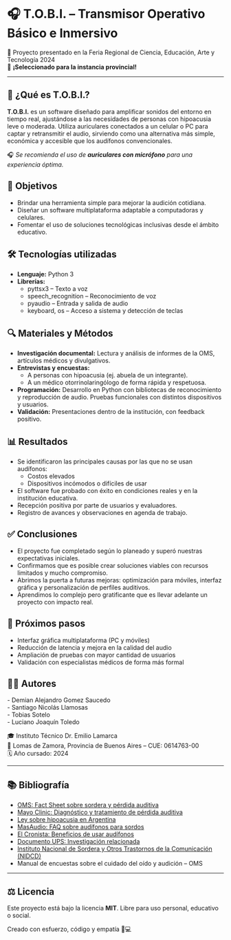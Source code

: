 <!DOCTYPE html>
<html lang="es">
<head>
<meta charset="UTF-8" />
<meta name="viewport" content="width=device-width, initial-scale=1" />
<title>🎧 T.O.B.I. – Transmisor Operativo Básico e Inmersivo</title>
<style>
  @import url('https://fonts.googleapis.com/css2?family=Inter:wght@400;600;700&display=swap');

  :root {
    --primary-color: #1a73e8;
    --secondary-color: #f9f9f9;
    --accent-color: #ff5722;
    --text-color: #333;
    --bg-gradient: linear-gradient(135deg, #1a73e8 0%, #3f87f5 100%);
    --shadow-light: rgba(26, 115, 232, 0.25);
    --font-sans: 'Inter', sans-serif;
  }

  * {
    box-sizing: border-box;
  }

  body {
    margin: 0;
    font-family: var(--font-sans);
    background: var(--secondary-color);
    color: var(--text-color);
    line-height: 1.6;
    padding: 2rem;
    scroll-behavior: smooth;
  }

  h1, h2, h3 {
    font-weight: 700;
    color: var(--primary-color);
    margin-bottom: 0.5rem;
  }

  h1 {
    font-size: 2.8rem;
    letter-spacing: 1.5px;
    text-align: center;
    margin-bottom: 1rem;
    text-shadow: 0 2px 6px var(--shadow-light);
  }

  h2 {
    border-bottom: 3px solid var(--accent-color);
    padding-bottom: 0.3rem;
    margin-top: 2rem;
  }

  p {
    font-size: 1.1rem;
  }

  .container {
    max-width: 900px;
    margin: 0 auto;
    background: white;
    border-radius: 12px;
    padding: 2rem 3rem;
    box-shadow: 0 8px 24px var(--shadow-light);
    animation: fadeInUp 1s ease forwards;
  }

  /* Icons & emojis style */
  .emoji {
    font-size: 1.5rem;
    margin-right: 0.5rem;
    vertical-align: middle;
  }

  /* Lists with custom bullets */
  ul {
    padding-left: 1.2rem;
  }

  ul li {
    margin-bottom: 0.5rem;
    position: relative;
    padding-left: 1.3rem;
  }

  ul li::before {
    content: '▹';
    position: absolute;
    left: 0;
    color: var(--accent-color);
  }

  /* Separator */
  hr {
    border: none;
    border-top: 2px solid var(--primary-color);
    margin: 2rem 0;
    opacity: 0.3;
  }

  /* Highlighted text */
  strong {
    color: var(--primary-color);
  }

  /* Footer note */
  .footer {
    text-align: center;
    font-style: italic;
    margin-top: 3rem;
    color: #777;
    font-size: 0.9rem;
  }

  /* Links style */
  a {
    color: var(--primary-color);
    text-decoration: none;
    font-weight: 600;
  }
  a:hover {
    text-decoration: underline;
  }

  /* Smooth fade-in animation */
  @keyframes fadeInUp {
    from {
      opacity: 0;
      transform: translateY(20px);
    }
    to {
      opacity: 1;
      transform: translateY(0);
    }
  }

  /* Responsive */
  @media (max-width: 600px) {
    body {
      padding: 1rem;
    }
    .container {
      padding: 1.5rem 1.5rem;
    }
    h1 {
      font-size: 2rem;
    }
  }
</style>
</head>
<body>

<div class="container" role="main" aria-label="Presentación del proyecto T.O.B.I.">
  <h1>🎧 T.O.B.I. – Transmisor Operativo Básico e Inmersivo</h1>
  <p><span class="emoji">🧪</span> Proyecto presentado en la Feria Regional de Ciencia, Educación, Arte y Tecnología 2024<br/>
  <span class="emoji">🏅</span> <strong>¡Seleccionado para la instancia provincial!</strong></p>

  <hr />

  <h2>📌 ¿Qué es T.O.B.I.?</h2>
  <p><strong>T.O.B.I.</strong> es un software diseñado para amplificar sonidos del entorno en tiempo real, ajustándose a las necesidades de personas con hipoacusia leve o moderada. Utiliza auriculares conectados a un celular o PC para captar y retransmitir el audio, sirviendo como una alternativa más simple, económica y accesible que los audífonos convencionales.</p>
  <p>🎧 <em>Se recomienda el uso de <strong>auriculares con micrófono</strong> para una experiencia óptima.</em></p>

  <h2>🎯 Objetivos</h2>
  <ul>
    <li>Brindar una herramienta simple para mejorar la audición cotidiana.</li>
    <li>Diseñar un software multiplataforma adaptable a computadoras y celulares.</li>
    <li>Fomentar el uso de soluciones tecnológicas inclusivas desde el ámbito educativo.</li>
  </ul>

  <h2>🛠 Tecnologías utilizadas</h2>
  <ul>
    <li><strong>Lenguaje:</strong> Python 3</li>
    <li><strong>Librerías:</strong>
      <ul>
        <li>pyttsx3 – Texto a voz</li>
        <li>speech_recognition – Reconocimiento de voz</li>
        <li>pyaudio – Entrada y salida de audio</li>
        <li>keyboard, os – Acceso a sistema y detección de teclas</li>
      </ul>
    </li>
  </ul>

  <h2>🔍 Materiales y Métodos</h2>
  <ul>
    <li><strong>Investigación documental:</strong> Lectura y análisis de informes de la OMS, artículos médicos y divulgativos.</li>
    <li><strong>Entrevistas y encuestas:</strong>
      <ul>
        <li>A personas con hipoacusia (ej. abuela de un integrante).</li>
        <li>A un médico otorrinolaringólogo de forma rápida y respetuosa.</li>
      </ul>
    </li>
    <li><strong>Programación:</strong> Desarrollo en Python con bibliotecas de reconocimiento y reproducción de audio. Pruebas funcionales con distintos dispositivos y usuarios.</li>
    <li><strong>Validación:</strong> Presentaciones dentro de la institución, con feedback positivo.</li>
  </ul>

  <h2>📊 Resultados</h2>
  <ul>
    <li>Se identificaron las principales causas por las que no se usan audífonos:
      <ul>
        <li>Costos elevados</li>
        <li>Dispositivos incómodos o difíciles de usar</li>
      </ul>
    </li>
    <li>El software fue probado con éxito en condiciones reales y en la institución educativa.</li>
    <li>Recepción positiva por parte de usuarios y evaluadores.</li>
    <li>Registro de avances y observaciones en agenda de trabajo.</li>
  </ul>

  <h2>✅ Conclusiones</h2>
  <ul>
    <li>El proyecto fue completado según lo planeado y superó nuestras expectativas iniciales.</li>
    <li>Confirmamos que es posible crear soluciones viables con recursos limitados y mucho compromiso.</li>
    <li>Abrimos la puerta a futuras mejoras: optimización para móviles, interfaz gráfica y personalización de perfiles auditivos.</li>
    <li>Aprendimos lo complejo pero gratificante que es llevar adelante un proyecto con impacto real.</li>
  </ul>

  <h2>📱 Próximos pasos</h2>
  <ul>
    <li>Interfaz gráfica multiplataforma (PC y móviles)</li>
    <li>Reducción de latencia y mejora en la calidad del audio</li>
    <li>Ampliación de pruebas con mayor cantidad de usuarios</li>
    <li>Validación con especialistas médicos de forma más formal</li>
  </ul>

  <h2>👨‍💻 Autores</h2>
  <p>
    - Demian Alejandro Gomez Saucedo<br/>
    - Santiago Nicolás Llamosas<br/>
    - Tobias Sotelo<br/>
    - Luciano Joaquín Toledo
  </p>
  <p>🎓 Instituto Técnico Dr. Emilio Lamarca<br/>
  📍 Lomas de Zamora, Provincia de Buenos Aires – CUE: 0614763-00<br/>
  🗓 Año cursado: 2024</p>

  <hr />

  <h2>📚 Bibliografía</h2>
  <ul>
    <li><a href="https://www.who.int/es/news-room/fact-sheets/detail/deafness-and-hearing-loss" target="_blank" rel="noopener noreferrer">OMS: Fact Sheet sobre sordera y pérdida auditiva</a></li>
    <li><a href="https://www.mayoclinic.org/es/diseases-conditions/hearing-loss/diagnosis-treatment/drc-20373077" target="_blank" rel="noopener noreferrer">Mayo Clinic: Diagnóstico y tratamiento de pérdida auditiva</a></li>
    <li><a href="https://www.argentina.gob.ar/justicia/derechofacil/leysimple/hipoacusia" target="_blank" rel="noopener noreferrer">Ley sobre hipoacusia en Argentina</a></li>
    <li><a href="https://masaudio.cl/faqs/son-todos-los-audifonos-para-sordos-iguales/" target="_blank" rel="noopener noreferrer">MasAudio: FAQ sobre audífonos para sordos</a></li>
    <li><a href="https://www.cronista.com/informacion-gral/no-es-solo-para-escuchar-el-estudio-cientifico-que-revelo-el-sorprendente-beneficio-de-usar-audifonos/" target="_blank" rel="noopener noreferrer">El Cronista: Beneficios de usar audífonos</a></li>
    <li><a href="https://dspace.ups.edu.ec/bitstream/123456789/25160/1/UPS-CT010613.pdf" target="_blank" rel="noopener noreferrer">Documento UPS: Investigación relacionada</a></li>
    <li><a href="https://www.nidcd.nih.gov/es/espanol/audifonos" target="_blank" rel="noopener noreferrer">Instituto Nacional de Sordera y Otros Trastornos de la Comunicación (NIDCD)</a></li>
    <li>Manual de encuestas sobre el cuidado del oído y audición – OMS</li>
  </ul>

  <hr />

  <h2>⚖️ Licencia</h2>
  <p>Este proyecto está bajo la licencia <strong>MIT</strong>. Libre para uso personal, educativo o social.</p>

  <p class="footer">Creado con esfuerzo, código y empatía 🧠💻</p>
</div>

</body>
</html>

